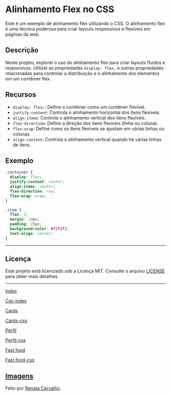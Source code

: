 # Alinhamento Flex no CSS

Este é um exemplo de alinhamento flex utilizando o CSS. O alinhamento flex é uma técnica poderosa para criar layouts responsivos e flexíveis em páginas da web.

## Descrição

Neste projeto, explorei o uso do alinhamento flex para criar layouts fluidos e responsivos. Utilizei as propriedades `display: flex;` e outras propriedades relacionadas para controlar a distribuição e o alinhamento dos elementos em um contêiner flex.

## Recursos

- `display: flex;`: Define o contêiner como um contêiner flexível.
- `justify-content`: Controla o alinhamento horizontal dos itens flexíveis.
- `align-items`: Controla o alinhamento vertical dos itens flexíveis.
- `flex-direction`: Define a direção dos itens flexíveis (linha ou coluna).
- `flex-wrap`: Define como os itens flexíveis se ajustam em várias linhas ou colunas.
- `align-content`: Controla o alinhamento vertical quando há várias linhas de itens.

## Exemplo

```css
.container {
  display: flex;
  justify-content: center;
  align-items: center;
  flex-direction: row;
  flex-wrap: wrap;
}

.item {
  flex: 1;
  margin: 10px;
  padding: 20px;
  background-color: #f2f2f2;
  text-align: center;
}
```
---
## Licença

Este projeto está licenciado sob a Licença MIT. Consulte o arquivo [LICENSE](LICENSE) para obter mais detalhes.

---



[Index](./atividade10/index.html)

[Css-index](./atividade10/index.css)

[Cards](./atividade10/cards.html)

[Cards-css](./atividade10/cards.css)

[Perfil](./atividade10/perfil.html)

[Perfil-css](./atividade10/perfil.css)

[Fast food](./atividade10/fastfood.html)

[Fast food-css](./atividade10/fastfood.css)

[Imagens](./imagens/)
---

Feito por [Renata Carvalho](https://github.com/Renata-rcs).

